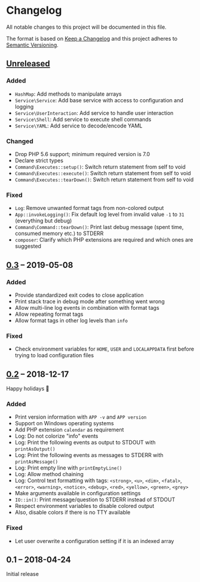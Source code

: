 # Changelog

All notable changes to this project will be documented in this file.

The format is based on [Keep a Changelog](https://keepachangelog.com/en/1.0.0/)
and this project adheres to [Semantic Versioning](https://semver.org/spec/v2.0.0.html).

## [Unreleased]

### Added

-   `HashMap`: Add methods to manipulate arrays
-   `Service\Service`: Add base service with access to configuration and logging
-   `Service\UserInteraction`: Add service to handle user interaction
-   `Service\Shell`: Add service to execute shell commands
-   `Service\YAML`: Add service to decode/encode YAML

### Changed

-   Drop PHP 5.6 support; minimum required version is 7.0
-   Declare strict types
-   `Command\Executes::setup()`: Switch return statement from self to void
-   `Command\Executes::execute()`: Switch return statement from self to void
-   `Command\Executes::tearDown()`: Switch return statement from self to void

### Fixed

-   `Log`: Remove unwanted format tags from non-colored output
-   `App::invokeLogging()`: Fix default log level from invalid value `-1` to `31` (everything but debug)
-   `Command\Command::tearDown()`: Print last debug message (spent time, consumed memory etc.) to STDERR
-   `composer`: Clarify which PHP extensions are required and which ones are suggested

## [0.3] – 2019-05-08

### Added

-   Provide standardized exit codes to close application
-   Print stack trace in debug mode after something went wrong
-   Allow multi-line log events in combination with format tags
-   Allow repeating format tags
-   Allow format tags in other log levels than `info`

### Fixed

-   Check environment variables for `HOME`, `USER` and `LOCALAPPDATA` first before trying to load configuration files

## [0.2] – 2018-12-17

Happy holidays 🎄

### Added

-   Print version information with `APP -v` and `APP version`
-   Support on Windows operating systems
-   Add PHP extension `calendar` as requirement
-   Log: Do not colorize "info" events
-   Log: Print the following events as output to STDOUT with `printAsOutput()`
-   Log: Print the following events as messages to STDERR with `printAsMessage()`
-   Log: Print empty line with `printEmptyLine()`
-   Log: Allow method chaining
-   Log: Control text formatting with tags: `<strong>`, `<u>`, `<dim>`, `<fatal>`, `<error>`, `<warning>`, `<notice>`, `<debug>`, `<red>`, `<yellow>`, `<green>`, `<grey>`
-   Make arguments available in configuration settings
-   `IO::in()`: Print message/question to STDERR instead of STDOUT
-   Respect environment variables to disable colored output
-   Also, disable colors if there is no TTY available

### Fixed

-   Let user overwrite a configuration setting if it is an indexed array

## 0.1 – 2018-04-24

Initial release

[Unreleased]: https://github.com/bheisig/cli/compare/0.3...HEAD
[0.3]: https://github.com/bheisig/cli/compare/0.2...0.3
[0.2]: https://github.com/bheisig/cli/compare/0.1...0.2
